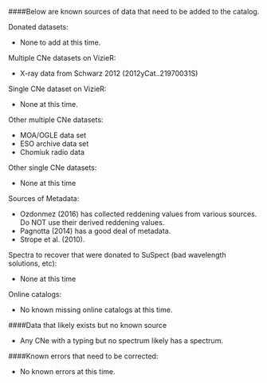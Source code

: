 ####Below are known sources of data that need to be added to the catalog. 

Donated datasets:
* None to add at this time.

Multiple CNe datasets on VizieR:
* X-ray data from Schwarz 2012 (2012yCat..21970031S)

Single CNe dataset on VizieR:
* None at this time.

Other multiple CNe datasets:
* MOA/OGLE data set
* ESO archive data set
* Chomiuk radio data

Other single CNe datasets:
* None at this time

Sources of Metadata:
* Ozdonmez (2016) has collected reddening values from various sources. Do NOT use their derived reddening values. 
* Pagnotta (2014) has a good deal of metadata.
* Strope et al. (2010).

Spectra to recover that were donated to SuSpect (bad wavelength solutions, etc):
* None at this time

Online catalogs:
* No known missing online catalogs at this time.



####Data that likely exists but no known source
* Any CNe with a typing but no spectrum likely has a spectrum.

####Known errors that need to be corrected:
* No known errors at this time.
